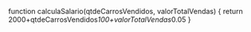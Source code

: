 function calculaSalario(qtdeCarrosVendidos, valorTotalVendas) {
    return 2000+qtdeCarrosVendidos*100+valorTotalVendas*0.05
}